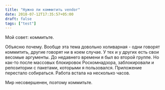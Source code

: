 ```yaml
---
title: "Нужно ли коммитить vendor"
date: 2018-07-12T17:35:57+05:00
draft: false
tags: ["test"]
---
```

Мой совет: коммитьте.

Объясню почему.
Вообще эта тема довольно холиварная - одни говорят коммитить, другие говорят ни в коем случае. У тех и у других есть свои весомые аргументы. До недавнего времени я был во второй группе. 
Но как-то после массовых блокировок Роскомнадзора, заблокировали и репозитории с пакетами, которыми я пользовался. Приложение перестало собираться. Работа встала на несколько часов. 

Мир несовершенен, поэтому коммитьте. 

